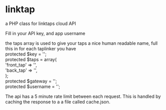 # linktap
a PHP class for linktaps cloud API

Fill in your API key, and app username

the taps array is used to give your taps a nice human readable name, full this in for each taplinker you have
<br>    protected $key = '';
<br>    protected $taps = array(
<br>        'front_tap' => '<DEVICE ID>',
<br>        'back_tap' => '<DEVICE ID>',
<br>    );
<br>    protected $gateway = '<GATEWAY ID>';
<br>    protected $username = '<USERNAME>';

  The api has a 5 minute rate limit between each request. This is handled by caching the response to a a file called cache.json.
